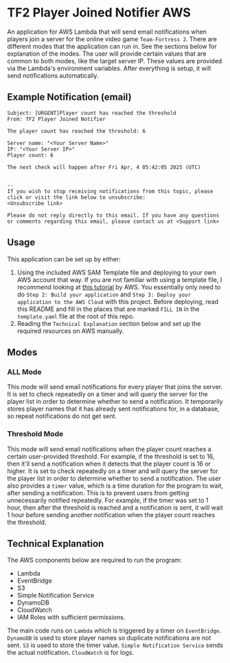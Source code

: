 # TF2 Player Joined Notifier AWS
An application for AWS Lambda that will send email notifications when players join a server for the online video game `Team-Fortress 2`. There are different modes that the application can run in. See the sections below for explanation of the modes. The user will provide certain values that are common to both modes, like the target server IP. These values are provided via the Lambda's environment variables. After everything is setup, it will send notifications automatically.

## Example Notification (email)
```
Subject: [URGENT]Player count has reached the threshold
From: TF2 Player Joined Notifier

The player count has reached the threshold: 6

Server name: "<Your Server Name>"
IP: "<Your Server IP>"
Player count: 6

The next check will happen after Fri Apr, 4 05:42:05 2025 (UTC)


--
If you wish to stop receiving notifications from this topic, please click or visit the link below to unsubscribe:
<Unsubscribe link>

Please do not reply directly to this email. If you have any questions or comments regarding this email, please contact us at <Support link>
```

## Usage
This application can be set up by either:
1. Using the included AWS SAM Template file and deploying to your own AWS account that way. If you are not familiar with using a template file, I recommend looking at [this tutorial](https://docs.aws.amazon.com/serverless-application-model/latest/developerguide/serverless-getting-started-hello-world.html) by AWS. You essentially only need to do `Step 2: Build your application` and `Step 3: Deploy your application to the AWS Cloud` with this project. Before deploying, read this README and fill in the places that are marked `FILL IN` in the `template.yaml` file at the root of this repo.
2. Reading the `Technical Explanation` section below and set up the required resources on AWS manually.

## Modes
### ALL Mode
This mode will send email notifications for every player that joins the server. It is set to check repeatedly on a timer and will query the server for the player list in order to determine whether to send a notification. It temporarily stores player names that it has already sent notifications for, in a database, so repeat notifications do not get sent. 
### Threshold Mode
This mode will send email notifications when the player count reaches a certain user-provided threshold. For example, if the threshold is set to 16, then it'll send a notification when it detects that the player count is 16 or higher.  It is set to check repeatedly on a timer and will query the server for the player list in order to determine whether to send a notification. The user also provides a `timer` value, which is a time duration for the program to wait, after sending a notification. This is to prevent users from getting unnecessarily notified repeatedly. For example, if the timer was set to 1 hour, then after the threshold is reached and a notification is sent, it will wait 1 hour before sending another notification when the player count reaches the threshold.

## Technical Explanation
The AWS components below are required to run the program:
* Lambda
* EventBridge
* S3
* Simple Notification Service
* DynamoDB
* CloudWatch
* IAM Roles with sufficient permissions.

The main code runs on `Lambda` which is triggered by a timer on `EventBridge`. `DynamoDB` is used to store player names so duplicate notifications are not sent. `S3` is used to store the timer value. `Simple Notification Service` sends the actual notification. `CloudWatch` is for logs.
